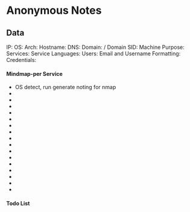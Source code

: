 # Anonymous Notes

## Data 

IP: 
OS:
Arch:
Hostname:
DNS:
Domain:  / Domain SID:
Machine Purpose: 
Services:
Service Languages:
Users:
Email and Username Formatting:
Credentials:



#### Mindmap-per Service

- OS detect, run generate noting for nmap
-
-
-
-
-
-
-
-
-
-
-
-
-
-
-
-



#### Todo List


